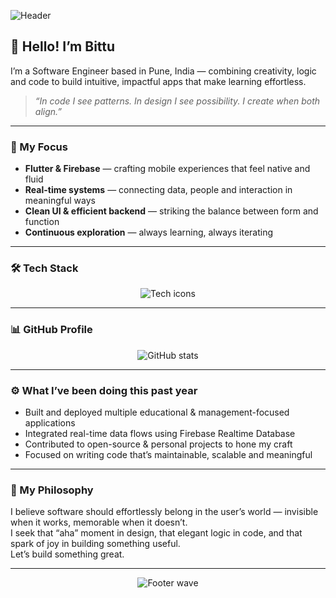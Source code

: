 <!-- 🌠 Bittu Agarwal | Software Engineer -->

![Header](https://capsule-render.vercel.app/api?type=waving&color=0:000000,100:1e1e2f&height=220&section=header&text=Bittu%20Agarwal%20%7C%20Software%20Engineer&fontColor=ffffff&fontSize=45&animation=twinkling)

## 👋 Hello! I’m Bittu  
I’m a Software Engineer based in Pune, India — combining creativity, logic and code to build intuitive, impactful apps that make learning effortless.

> *“In code I see patterns. In design I see possibility. I create when both align.”*

---

### 🧭 My Focus  
- **Flutter & Firebase** — crafting mobile experiences that feel native and fluid  
- **Real-time systems** — connecting data, people and interaction in meaningful ways  
- **Clean UI & efficient backend** — striking the balance between form and function  
- **Continuous exploration** — always learning, always iterating  

---

### 🛠 Tech Stack  
<p align="center">
  <img src="https://skillicons.dev/icons?i=flutter,firebase,python,java,html,css,mysql,git,github&theme=dark" alt="Tech icons">
</p>

---

### 📊 GitHub Profile  
<p align="center">
  <img src="https://github-readme-stats.vercel.app/api?username=BittuAgarwal1237&show_icons=true&theme=tokyonight&hide_border=true&bg_color=0d1117&title_color=79ff97&icon_color=79ff97" alt="GitHub stats">
</p>

---

### ⚙️ What I’ve been doing this past year  
- Built and deployed multiple educational & management-focused applications  
- Integrated real-time data flows using Firebase Realtime Database  
- Contributed to open-source & personal projects to hone my craft  
- Focused on writing code that’s maintainable, scalable and meaningful  

---

### 🧩 My Philosophy  
I believe software should effortlessly belong in the user’s world — invisible when it works, memorable when it doesn’t.  
I seek that “aha” moment in design, that elegant logic in code, and that spark of joy in building something useful.  
Let’s build something great.

---

<p align="center">
  <img src="https://capsule-render.vercel.app/api?type=waving&color=0:1e1e2f,100:000000&height=100&section=footer" alt="Footer wave">
</p>
